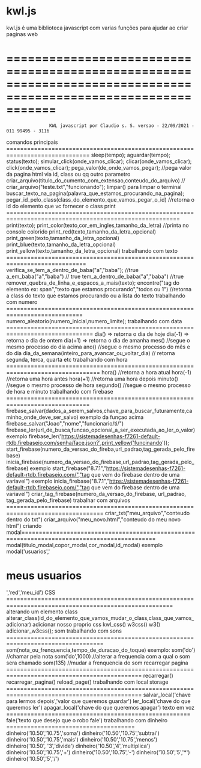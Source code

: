 # kwl.js
kwl.js é uma biblioteca javascript com varias funções para ajudar ao criar paginas web

===============================================================================================================
===============================================================================================================
                    KWL javascript por Claudio s. S. versao - 22/09/2021 - 011 99495 - 3116
comandos principais ==============================================================================
sleep(tempo);
aguardar(tempo);
status(texto);
simular_click(onde_vamos_clicar);
clicar(onde_vamos_clicar);
click(onde_vamos_clicar);
pega_valor(de_onde_vamos_pegar); //pega valor da pagina html via id, class ou qq outro parametro
criar_arquivo(titulo_do_cumento_com_extensao,conteudo_do_arquivo) // criar_arquivo("teste.txt","funcionando");
limpar() para limpar o terminal
buscar_texto_na_pagina(palavra_que_estamos_procurando_na_pagina); 
pegar_id_pelo_class(class_do_elemento_que_vamos_pegar_o_id) //retorna o id do elemento que vc fornecer o class
print ========================================================================================================
print(texto);
print_color(texto,cor_em_ingles,tamanho_da_letra) //printa no console colorido
print_red(texto,tamanho_da_letra_opcional)
print_green(texto,tamanho_da_letra_opcional)
print_blue(texto,tamanho_da_letra_opcional)
print_yellow(texto,tamanho_da_letra_opcional)
trabalhando com texto =============================================================================
verifica_se_tem_a_dentro_de_baba("a","baba"); //true
a_em_baba("a","baba") // true
tem_a_dentro_de_baba("a","baba") //true
remover_quebra_de_linha_e_espacos_a_mais(texto);
encontre("tag do elemento ex: span","texto que estamos procurando","todos ou 1") //retorna a class do texto que estamos procurando ou a lista do texto
trabalhando com numero ============================================================================
numero_aleatorio(numero_inicial,numero_limite);
trabalhando com data ===============================================================================
dia() => retorna o dia de hoje
dia(-1) => retorna o dia de ontem
dia(+1) => retorna o dia de amanha
mes() //segue o mesmo processo do dia acima
ano() //segue o mesmo processo do mês e do dia
dia_da_semana(inteiro_para_avancar_ou_voltar_dia) // retorna segunda, terca, quarta etc
trabalhando com hora =================================================================================
hora() //retorna a hora atual 
hora(-1) //retorna uma hora antes 
hora(+1) //retorna uma hora depois
minuto() //segue o mesmo processo de hora 
segundo() //segue o mesmo processo de hora e minuto
trabalhando com firebase ==============================================================================
firebase_salvar(dados_a_serem_salvos,chave_para_buscar_futuramente,caminho_onde_deve_ser_salvo)
exemplo da funçao acima  firebase_salvar("Joao","nome","funcionario/ti/")
firebase_ler(url_de_busca,funcao_opcional_a_ser_executada_ao_ler_o_valor)
exemplo firebase_ler('https://sistemadesenhas-f7261-default-rtdb.firebaseio.com/senha/face.json?',print_yellow('funcinando'));
start_firebase(numero_da_versao_do_fireba,url_padrao,tag_gerada_pelo_firebase)
inicia_firebase(numero_da_versao_do_firebase,url_padrao,tag_gerada_pelo_firebase) 
exemplo
start_firebase("8.7.1","https://sistemadesenhas-f7261-default-rtdb.firebaseio.com/","tag que vem do firebase dentro de uma variavel")
exemplo
inicia_firebase("8.7.1","https://sistemadesenhas-f7261-default-rtdb.firebaseio.com/","tag que vem do firebase dentro de uma variavel")
criar_tag_firebase(numero_da_versao_do_firebase, url_padrao, tag_gerada_pelo_firebase)
trabalhar com arquivos ==================================================================================
criar_txt("meu_arquivo","conteudo dentro do txt")
criar_arquivo("meu_novo.html","conteudo do meu novo html")
criando modal=============================================================================================
modal(titulo_modal,copor_modal,cor_modal,id_modal)
exemplo
modal('usuarios','<h1>meus usuarios</h1>','red','meu_id')
CSS ======================================================================================================
alterando um elemento class
alterar_class(id_do_elemento_que_vamos_mudar_o_class,class_que_vamos_adicionar)
adicionar nosso proprio css
kwl_css()
w3css()
w3()
adicionar_w3css();
som trabalhando com sons ==================================================================================
som(nota_ou_frenquencia,tempo_de_duracao_do_toque)
exemplo:
som('do') //chamar pela nota
som('do',1000)  //alterar a frequencia com a qual o som sera chamado
som(135) //mudar a frenquencia do som
recarregar pagina =============================================================================================
recarregar()
recarregar_pagina()
reload_page()
trabalhando com local storage =============================================================================================
salvar_local('chave para lermos depois','valor que queremos guardar')
ler_local('chave do que queremos ler')
apagar_local('chave do que queremos apagar')
texto em voz =====================================================
fale('texto que desejo que o robo fale')
trabalhando com dinheiro =====================================
dinheiro('10.50','10.75','soma')
dinheiro('10.50','10.75','subtrai')
dinheiro('10.50','10.75','mais')
dinheiro('10.50','10.75','menos')
dinheiro('10.50', '3','divide')
dinheiro('10.50','4','multiplica')
dinheiro('10.50','10.75','+')
dinheiro('10.50','10.75','-')
dinheiro('10.50','5','*')
dinheiro('10.50','5','/')
